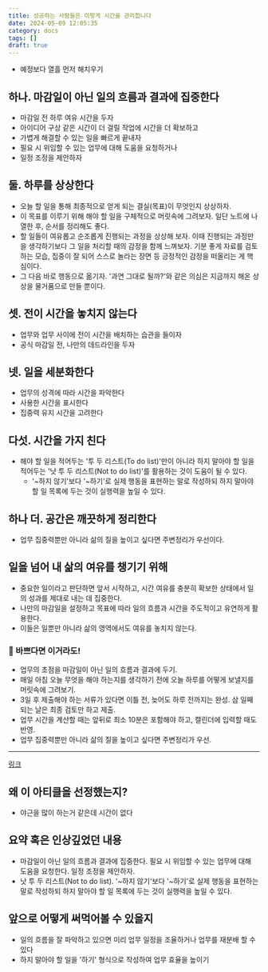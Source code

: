 ```yaml
---
title: 성공하는 사람들은 이렇게 시간을 관리합니다
date: 2024-05-09 12:05:35
category: docs
tags: []
draft: true
---
```


- 예정보다 열흘 먼저 해치우기

## 하나. 마감일이 아닌 일의 흐름과 결과에 집중한다

- 마감일 전 하루 여유 시간을 두자
- 아이디어 구상 같은 시간이 더 걸릴 작업에 시간을 더 확보하고
- 가볍게 해결할 수 있는 일을 빠르게 끝내자
- 필요 시 위임할 수 있는 업무에 대해 도움을 요청하거나
- 일정 조정을 제안하자

## 둘. 하루를 상상한다

- 오늘 할 일을 통해 최종적으로 얻게 되는 결실(목표)이 무엇인지 상상하자.
- 이 목표를 이루기 위해 해야 할 일을 구체적으로 머릿속에 그려보자. 일단 노트에 나열한 후, 순서를 정리해도 좋다.
- 할 일들이 여유롭고 순조롭게 진행되는 과정을 상상해 보자. 이때 진행되는 과정만을 생각하기보다 그 일을 처리할 때의 감정을 함께 느껴보자. 기분 좋게 자료를 검토하는 모습, 집중이 잘 되어 스스로 놀라는 장면 등 긍정적인 감정을 떠올리는 게 핵심이다.
- 그 다음 바로 행동으로 옮기자. '과연 그대로 될까?'와 같은 의심은 지금까지 해온 상상을 물거품으로 만들 뿐이다.

## 셋. 전이 시간을 놓치지 않는다

- 업무와 업무 사이에 전이 시간을 배치하는 습관을 들이자
- 공식 마감일 전, 나만의 데드라인을 두자

## 넷. 일을 세분화한다

- 업무의 성격에 따라 시간을 파악한다
- 사용한 시간을 표시한다
- 집중력 유지 시간을 고려한다

## 다섯. 시간을 가지 친다

- 해야 할 일을 적어두는 '투 두 리스트(To do list)'만이 아니라 하지 말아야 할 일을 적어두는 '낫 투 두 리스트(Not to do list)'를 활용하는 것이 도움이 될 수 있다.
  - '~하지 않기'보다 '~하기'로 실제 행동을 표현하는 말로 작성하되 하지 말아야 할 일 목록에 두는 것이 실행력을 높일 수 있다.

## 하나 더. 공간은 깨끗하게 정리한다

- 업무 집중력뿐만 아니라 삶의 질을 높이고 싶다면 주변정리가 우선이다.

## 일을 넘어 내 삶의 여유를 챙기기 위해

- 중요한 일이라고 판단하면 앞서 시작하고, 시간 여유를 충분히 확보한 상태에서 일의 성과를 제대로 내는 데 집중한다.
- 나만의 마감일을 설정하고 목표에 따라 일의 흐름과 시간을 주도적이고 유연하게 활용한다.
- 이들은 일뿐만 아니라 삶의 영역에서도 여유를 놓치지 않는다.

### 👀 바쁘다면 이거라도!

- 업무의 초점을 마감일이 아닌 일의 흐름과 결과에 두기.
- 매일 아침 오늘 무엇을 해야 하는지를 생각하기 전에 오늘 하루를 어떻게 보낼지를 머릿속에 그려보기.
- 3일 후 제출해야 하는 서류가 있다면 이틀 전, 늦어도 하루 전까지는 완성. 삼 일째 되는 날은 최종 검토만 하고 제출.
- 업무 시간을 계산할 때는 앞뒤로 최소 10분은 포함해야 하고, 캘린더에 입력할 때도 반영.
- 업무 집중력뿐만 아니라 삶의 질을 높이고 싶다면 주변정리가 우선.

---

[링크](https://publy.co/content/7490?fr=search&sc=all%3Ab2a0851a848286214298a8082a7ec358%3Acontent_lists_title_150398)

## 왜 이 아티클을 선정했는지?

- 야근을 많이 하는거 같은데 시간이 없다

## 요약 혹은 인상깊었던 내용

- 마감일이 아닌 일의 흐름과 결과에 집중한다. 필요 시 위임할 수 있는 업무에 대해 도움을 요청한다. 일정 조정을 제안하자.
- 낫 투 두 리스트(Not to do list). '~하지 않기'보다 '~하기'로 실제 행동을 표현하는 말로 작성하되 하지 말아야 할 일 목록에 두는 것이 실행력을 높일 수 있다.

## 앞으로 어떻게 써먹어볼 수 있을지

- 일의 흐름을 잘 파악하고 있으면 미리 업무 일정을 조율하거나 업무를 재분배 할 수 있다
- 하지 말아야 할 일을 '하기' 형식으로 작성하여 업무 효율을 높이기
